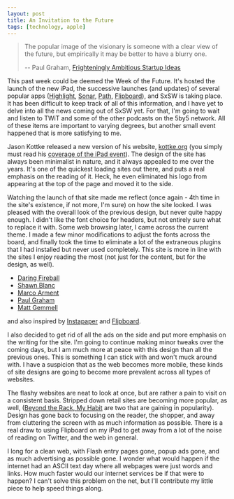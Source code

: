 ```yaml
---
layout: post
title: An Invitation to the Future
tags: [technology, apple]
---	
```


> The popular image of the visionary is someone with a clear view of the future, but empirically it may be better to have a blurry one.
>
> -- Paul Graham, [Frighteningly Ambitious Startup Ideas](http://paulgraham.com/ambitious.html)

This past week could be deemed the Week of the Future. It's hosted the launch of the new iPad, the successive launches (and updates) of several popular apps ([Highlight](http://highlig.ht/), [Sonar](http://www.sonar.me), [Path](http://www.path.com), [Flipboard](http://flipboard.com/)), and SxSW is taking place. It has been difficult to keep track of all of this information, and I have yet to delve into all the news coming out of SxSW yet. For that, I'm going to wait and listen to TWiT and some of the other podcasts on the 5by5 network. All of these items are important to varying degrees, but another small event happened that is more satisfying to me. 

Jason Kottke released a new version of his website, [kottke.org](http://kottke.org/12/03/kottkeorg-redesign-2012-version) (you simply must read his [coverage of the iPad event](http://kottke.org/12/03/mostly-dead-liveblog-of-apples-event)). The design of the site has always been minimalist in nature, and it always appealed to me over the years. It's one of the quickest loading sites out there, and puts a real emphasis on the reading of it. Heck, he even eliminated his logo from appearing at the top of the page and moved it to the side. 

Watching the launch of that site made me reflect (once again - 4th time in the site's existence, if not more, I'm sure) on how the site looked. I was pleased with the overall look of the previous design, but never quite happy enough. I didn't like the font choice for headers, but not entirely sure what to replace it with. Some web browsing later, I came across the current theme. I made a few minor modifications to adjust the fonts across the board, and finally took the time to eliminate a lot of the extraneous plugins that I had installed but never used completely. This site is more in line with the sites I enjoy reading the most (not just for the content, but for the design, as well). 

  * [Daring Fireball](http://www.daringfireball.net)
  * [Shawn Blanc](http://www.shawnblanc.net)
  * [Marco Arment](http://www.marco.org/)
  * [Paul Graham](http://www.paulgraham.com)
  * [Matt Gemmell](http://www.mattgemmell.com)
  
and also inspired by [Instapaper](http://www.instapaper.com) and [Flipboard](http://flipboard.com/). 

I also decided to get rid of all the ads on the side and put more emphasis on the writing for the site. I'm going to continue making minor tweaks over the coming days, but I am much more at peace with this design than all the previous ones. This is something I can stick with and won't muck around with. I have a suspicion that as the web becomes more mobile, these kinds of site designs are going to become more prevalent across all types of websites. 

The flashy websites are neat to look at once, but are rather a pain to visit on a consistent basis. Stripped down retail sites are becoming more popular, as well, ([Beyond the Rack, ](http://www.beyondtherack.com)[My Habit](http://www.myhabit.com) are two that are gaining in popularity). Design has gone back to focusing on the reader, the shopper, and away from cluttering the screen with as much information as possible. There is a real draw to using Flipboard on my iPad to get away from a lot of the noise of reading on Twitter, and the web in general. 

I long for a clean web, with Flash entry pages gone, popup ads gone, and as much advertising as possible gone. I wonder what would happen if the internet had an ASCII text day where all webpages were just words and links. How much faster would our internet services be if that were to happen? I can't solve this problem on the net, but I'll contribute my little piece to help speed things along.
